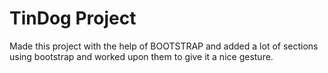 # TinDog Project
Made this project with the help of BOOTSTRAP and added a lot of sections using bootstrap and worked upon them to give it a nice gesture.
